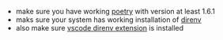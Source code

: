 - make sure you have working [poetry](https://python-poetry.org/) with version at least 1.6.1
- maks sure your system has working installation of [direnv](https://direnv.net/)
- also make sure [vscode direnv extension](https://github.com/rubymaniac/vscode-direnv) is installed
